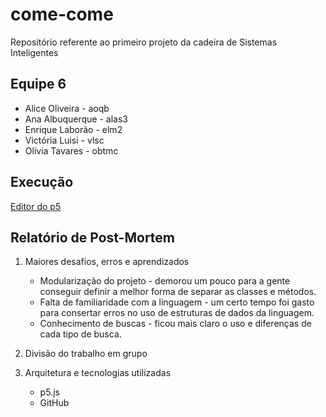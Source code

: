 # come-come
Repositório referente ao primeiro projeto da cadeira de Sistemas Inteligentes

## Equipe 6
- Alice Oliveira - aoqb
- Ana Albuquerque - alas3
- Enrique Laborão - elm2
- Victória Luisi - vlsc
- Olívia Tavares - obtmc

## Execução

[Editor do p5](https://editor.p5js.org/alas3/full/uxWR0nKV6)

## Relatório de Post-Mortem

1. Maiores desafios, erros e aprendizados
    - Modularização do projeto - demorou um pouco para a gente conseguir definir a melhor forma de separar as classes e métodos.
    - Falta de familiaridade com a linguagem - um certo tempo foi gasto para consertar erros no uso de estruturas de dados da linguagem.
    - Conhecimento de buscas - ficou mais claro o uso e diferenças de cada tipo de busca.

2. Divisão do trabalho em grupo

3. Arquitetura e tecnologias utilizadas
    - p5.js
    - GitHub
